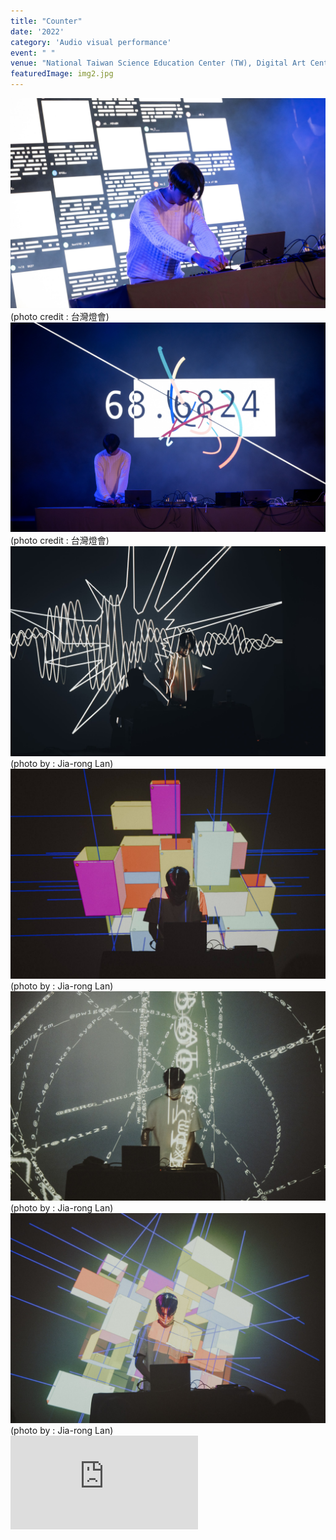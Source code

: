 ```yaml
---
title: "Counter"
date: '2022'
category: 'Audio visual performance'
event: " "
venue: "National Taiwan Science Education Center (TW), Digital Art Center Taipei (TW)"
featuredImage: img2.jpg
---
```

  <div class="box">
      <div class="dscrptn">
      </div>
  </div>

  <div class="box">
      <div class="dscrptn">
      </div>
  </div>

  <div class="box">
      <img class="subimg" src="./img0.jpg">
      <div class="photocredit">(photo credit : 台灣燈會)</div>
  </div>
  <div class="box">
      <img class="subimg" src="./img1.jpg">
      <div class="photocredit">(photo credit : 台灣燈會)</div>
  </div>
  <div class="box">
      <img class="subimg" src="./img3.jpg">
      <div class="photocredit">(photo by : Jia-rong Lan)</div>
  </div>
  <div class="box">
      <img class="subimg" src="./img4.jpg"/>
      <div class="photocredit">(photo by : Jia-rong Lan)</div>
  </div>
  <div class="box">
      <img class="subimg" src="./img5.jpg"/>
      <div class="photocredit">(photo by : Jia-rong Lan)</div>
  </div>
  <div class="box">
      <img class="subimg" src="./img6.jpg"/>
      <div class="photocredit">(photo by : Jia-rong Lan)</div>
  </div>

  <div class="box"></div>

  <iframe title="vimeo-player" src="https://player.vimeo.com/video/782316437?h=f512619131" frameborder="0" allowfullscreen></iframe>


  <div class="box"></div>
